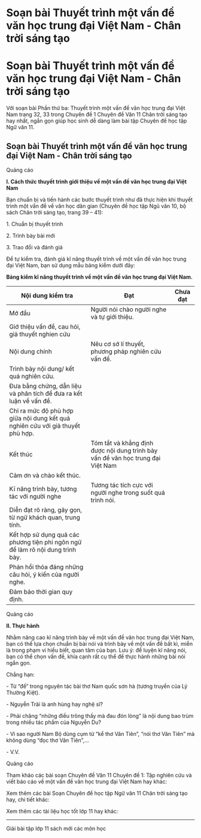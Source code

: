 # Soạn bài Thuyết trình một vấn đề văn học trung đại Việt Nam - Chân trời sáng tạo

# Soạn bài Thuyết trình một vấn đề văn học trung đại Việt Nam - Chân trời sáng tạo

Với soạn bài Phần thứ ba: Thuyết trình một vấn đề văn học trung đại Việt Nam trang 32, 33 trong Chuyên đề 1 Chuyên đề Văn 11 Chân trời sáng tạo hay nhất, ngắn gọn giúp học sinh dễ dàng làm bài tập Chuyên đề học tập Ngữ văn 11.

## Soạn bài Thuyết trình một vấn đề văn học trung đại Việt Nam - Chân trời sáng tạo

Quảng cáo

**I. Cách thức thuyết trình giới thiệu về một vấn đề văn học trung đại Việt Nam**

Bạn chuẩn bị và tiến hành các bước thuyết trình như đã thực hiện khi thuyết trình một vấn đề về văn học dân gian (Chuyên đề học tập Ngũ văn 10, bộ sách Chân trời sáng tạo, trang 39 – 41):

1\. Chuẩn bị thuyết trình

2\. Trình bày bài mới

3\. Trao đổi và đánh giá

Để tự kiểm tra, đánh giá kĩ năng thuyết trình về một vấn đề văn học trung đại Việt Nam, bạn sử dụng mẫu bảng kiểm dưới đây:

**Bảng kiểm kĩ năng thuyết trình về một vấn đề văn học trung đại Việt Nam.**

**Nội dung kiểm tra** |  **Đạt** |  **Chưa đạt**  
---|---|---  
Mở đầu |  Người nói chào người nghe và tự giới thiệu. |  |   
Giớ thiệu vấn đề, cau hỏi, giả thuyết nghien cứu |  |   
Nội dung chính |  Nêu cơ sở lí thuyết, phương pháp nghiên cứu vấn đề. |  |   
Trình bày nội dung/ kết quả nghiên cứu. |  |   
Đưa bằng chứng, dẫn liệu và phân tích để đưa ra kết luận về vấn đề. |  |   
Chỉ ra mức độ phù hợp giữa nội dung kết quả nghiên cứu với giả thuyết phù hợp. |  |   
Kết thúc |  Tóm tắt và khẳng định được nội dung trình bày vấn đề văn học trung đại Việt Nam |  |   
Cảm ơn và chào kết thúc. |  |   
Kĩ năng trình bày, tương tác với người nghe |  Tương tác tích cực với người nghe trong suốt quá trình nói. |  |   
Diễn đạt rõ ràng, gãy gọn, từ ngữ khách quan, trung tính. |  |   
Kết hợp sử dụng quả các phương tiện phi ngôn ngữ để làm rõ nội dung trình bày. |  |   
Phản hồi thỏa đáng những câu hỏi, ý kiến của người nghe. |  |   
Đảm bảo thời gian quy định. |  |   
  
Quảng cáo

**II. Thực hành**

Nhằm nâng cao kĩ năng trình bày về một vấn đề văn học trung đại Việt Nam, bạn có thể lựa chọn chuẩn bị bài nói và trình bày về một vấn đề bất kì, miễn là trong phạm vi hiểu biết, quan tâm của bạn. Lưu ý: để luyện kĩ năng nói, bạn có thể chọn vấn đề, khía cạnh rất cụ thể để thực hành những bài nói ngắn gọn.

Chẳng hạn:

\- Từ “đế” trong nguyên tác bài thơ Nam quốc sơn hà (tương truyền của Lý Thường Kiệt).

\- Nguyễn Trãi là anh hùng hay nghệ sĩ?

\- Phải chăng “những điều trông thấy mà đau đón lòng” là nội dung bao trùm trong nhiều tác phẩm của Nguyễn Du?

\- Vì sao người Nam Bộ dùng cụm từ “kể thơ Vân Tiên”, “nói thơ Vân Tiên” mà không dùng “đọc thơ Vân Tiên”,...

\- V.V.

Quảng cáo

Tham khảo các bài soạn Chuyên đề Văn 11 Chuyên đề 1: Tập nghiên cứu và viết báo cáo về một vấn đề văn học trung đại Việt Nam hay khác:

Xem thêm các bài Soạn Chuyên đề học tập Ngữ văn 11 Chân trời sáng tạo hay, chi tiết khác:

Xem thêm các tài liệu học tốt lớp 11 hay khác:

* * *

Giải bài tập lớp 11 sách mới các môn học
